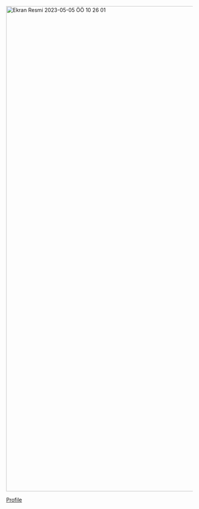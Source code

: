 <img width="1312" alt="Ekran Resmi 2023-05-05 ÖÖ 10 26 01" src="https://user-images.githubusercontent.com/66090171/236399394-1f1f5718-bb6f-43dc-a7de-e6d8c10995a7.png">

[Profile](https://www.codingame.com/profile/a4b2c2dbcb726fcca1f90a7c32de89014561874) 
